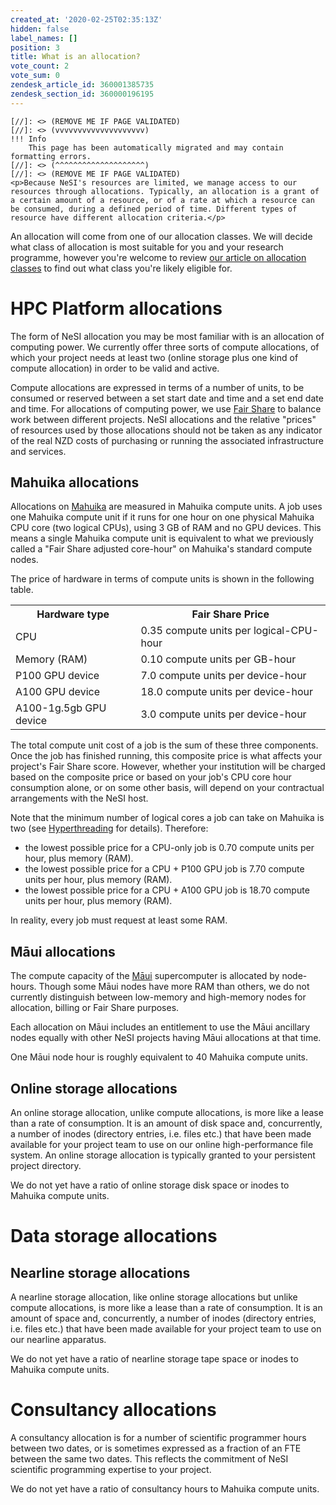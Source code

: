 ```yaml
---
created_at: '2020-02-25T02:35:13Z'
hidden: false
label_names: []
position: 3
title: What is an allocation?
vote_count: 2
vote_sum: 0
zendesk_article_id: 360001385735
zendesk_section_id: 360000196195
---
```



    [//]: <> (REMOVE ME IF PAGE VALIDATED)
    [//]: <> (vvvvvvvvvvvvvvvvvvvv)
    !!! Info
        This page has been automatically migrated and may contain formatting errors.
    [//]: <> (^^^^^^^^^^^^^^^^^^^^)
    [//]: <> (REMOVE ME IF PAGE VALIDATED)
    <p>Because NeSI's resources are limited, we manage access to our resources through allocations. Typically, an allocation is a grant of a certain amount of a resource, or of a rate at which a resource can be consumed, during a defined period of time. Different types of resource have different allocation criteria.</p>
<p>An allocation will come from one of our allocation classes. We will decide what class of allocation is most suitable for you and your research programme, however you're welcome to review <a href="https://support.nesi.org.nz/hc/en-gb/articles/360000925176" target="_self">our article on allocation classes</a> to find out what class you're likely eligible for.</p>
<h1>HPC Platform allocations</h1>
<p>The form of NeSI allocation you may be most familiar with is an allocation of computing power. We currently offer three sorts of compute allocations, of which your project needs at least two (online storage plus one kind of compute allocation) in order to be valid and active.</p>
<p>Compute allocations are expressed in terms of a number of units, to be consumed or reserved between a set start date and time and a set end date and time. For allocations of computing power, we use <a href="https://support.nesi.org.nz/hc/en-gb/articles/360000743536" target="_self">Fair Share</a> to balance work between different projects. NeSI allocations and the relative "prices" of resources used by those allocations should not be taken as any indicator of the real NZD costs of purchasing or running the associated infrastructure and services.</p>
<h2>Mahuika allocations</h2>
<p>Allocations on <a href="https://support.nesi.org.nz/hc/en-gb/articles/360000163575-Mahuika" target="_self">Mahuika</a> are measured in Mahuika compute units. A job uses one Mahuika compute unit if it runs for one hour on one physical Mahuika CPU core (two logical CPUs), using 3 GB of RAM and no GPU devices. This means a single Mahuika compute unit is equivalent to what we previously called a "Fair Share adjusted core-hour" on Mahuika's standard compute nodes.</p>
<p>The price of hardware in terms of compute units is shown in the following table.</p>
<table>
<tbody>
<tr>
<th>Hardware type</th>
<th>Fair Share Price</th>
</tr>
<tr>
<td>CPU</td>
<td>0.35 compute units per logical-CPU-hour</td>
</tr>
<tr>
<td>Memory (RAM)</td>
<td>0.10 compute units per GB-hour</td>
</tr>
<tr>
<td>P100 GPU device</td>
<td>7.0 compute units per device-hour</td>
</tr>
<tr>
<td>A100 GPU device</td>
<td>18.0 compute units per device-hour</td>
</tr>
<tr>
<td>A100-1g.5gb GPU device</td>
<td>3.0 compute units per device-hour</td>
</tr>
</tbody>
</table>
<p>The total compute unit cost of a job is the sum of these three components. Once the job has finished running, this composite price is what affects your project's Fair Share score. However, whether your institution will be charged based on the composite price or based on your job's CPU core hour consumption alone, or on some other basis, will depend on your contractual arrangements with the NeSI host.</p>
<p>Note that the minimum number of logical cores a job can take on Mahuika is two (see <a href="https://support.nesi.org.nz/hc/en-gb/articles/360000568236" target="_self">Hyperthreading</a> for details). Therefore:</p>
<ul>
<li>the lowest possible price for a CPU-only job is 0.70 compute units per hour, plus memory (RAM).</li>
<li>the lowest possible price for a CPU + P100 GPU job is 7.70 compute units per hour, plus memory (RAM).</li>
<li>the lowest possible price for a CPU + A100 GPU job is 18.70 compute units per hour, plus memory (RAM).</li>
</ul>
<p>In reality, every job must request at least some RAM.</p>
<h2>Māui allocations</h2>
<p>The compute capacity of the <a href="https://support.nesi.org.nz/hc/en-gb/articles/360000163695" target="_self">Māui</a> supercomputer is allocated by node-hours. Though some Māui nodes have more RAM than others, we do not currently distinguish between low-memory and high-memory nodes for allocation, billing or Fair Share purposes.</p>
<p>Each allocation on Māui includes an entitlement to use the Māui ancillary nodes equally with other NeSI projects having Māui allocations at that time.</p>
<p>One Māui node hour is roughly equivalent to 40 Mahuika compute units.</p>
<h2>Online storage allocations</h2>
<p>An online storage allocation, unlike compute allocations, is more like a lease than a rate of consumption. It is an amount of disk space and, concurrently, a number of inodes (directory entries, i.e. files etc.) that have been made available for your project team to use on our online high-performance file system. An online storage allocation is typically granted to your persistent project directory.</p>
<p>We do not yet have a ratio of online storage disk space or inodes to Mahuika compute units.</p>
<h1>Data storage allocations</h1>
<h2>Nearline storage allocations</h2>
<p>A nearline storage allocation, like online storage allocations but unlike compute allocations, is more like a lease than a rate of consumption. It is an amount of space and, concurrently, a number of inodes (directory entries, i.e. files etc.) that have been made available for your project team to use on our nearline apparatus.</p>
<p>We do not yet have a ratio of nearline storage tape space or inodes to Mahuika compute units.</p>
<h1>Consultancy allocations</h1>
<p>A consultancy allocation is for a number of scientific programmer hours between two dates, or is sometimes expressed as a fraction of an FTE between the same two dates. This reflects the commitment of NeSI scientific programming expertise to your project.</p>
<p>We do not yet have a ratio of consultancy hours to Mahuika compute units.</p>
<p> </p>